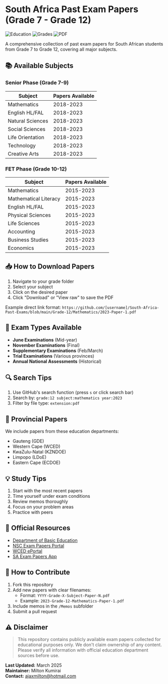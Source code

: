 # South Africa Past Exam Papers (Grade 7 - Grade 12)

![Education](https://img.shields.io/badge/Education-South%20Africa-blue) 
![Grades](https://img.shields.io/badge/Grades-7%E2%80%9312-brightgreen) 
![PDF](https://img.shields.io/badge/Format-PDF-orange)

A comprehensive collection of past exam papers for South African students from Grade 7 to Grade 12, covering all major subjects.


## 📚 Available Subjects

### Senior Phase (Grade 7-9)
| Subject | Papers Available |
|---------|-----------------|
| Mathematics | 2018-2023 |
| English HL/FAL | 2018-2023 |
| Natural Sciences | 2018-2023 |
| Social Sciences | 2018-2023 |
| Life Orientation | 2018-2023 |
| Technology | 2018-2023 |
| Creative Arts | 2018-2023 |

### FET Phase (Grade 10-12)
| Subject | Papers Available |
|---------|-----------------|
| Mathematics | 2015-2023 |
| Mathematical Literacy | 2015-2023 |
| English HL/FAL | 2015-2023 |
| Physical Sciences | 2015-2023 |
| Life Sciences | 2015-2023 |
| Accounting | 2015-2023 |
| Business Studies | 2015-2023 |
| Economics | 2015-2023 |

## 📥 How to Download Papers

1. Navigate to your grade folder
2. Select your subject
3. Click on the desired paper
4. Click "Download" or "View raw" to save the PDF

Example direct link format:
`https://github.com/[username]/South-Africa-Past-Exams/blob/main/Grade-12/Mathematics/2023-Paper-1.pdf`

## 📅 Exam Types Available

- **June Examinations** (Mid-year)
- **November Examinations** (Final)
- **Supplementary Examinations** (Feb/March)
- **Trial Examinations** (Various provinces)
- **Annual National Assessments** (Historical)

## 🔍 Search Tips

1. Use GitHub's search function (press `s` or click search bar)
2. Search by: `grade:12 subject:mathematics year:2023`
3. Filter by file type: `extension:pdf`

## 🏫 Provincial Papers

We include papers from these education departments:

- Gauteng (GDE)
- Western Cape (WCED)
- KwaZulu-Natal (KZNDOE)
- Limpopo (LDoE)
- Eastern Cape (ECDOE)

## 💡 Study Tips

1. Start with the most recent papers
2. Time yourself under exam conditions
3. Review memos thoroughly
4. Focus on your problem areas
5. Practice with peers

## 🔗 Official Resources

- [Department of Basic Education](https://www.education.gov.za)
- [NSC Exam Papers Portal](https://www.education.gov.za/Curriculum/NationalSeniorCertificate(NSC)Examinations.aspx)
- [WCED ePortal](https://wcedeportal.co.za/)
- [SA Exam Papers App](https://www.saexampapers.co.za)

## 🤝 How to Contribute

1. Fork this repository
2. Add new papers with clear filenames:
   - Format: `YYYY-Grade-X-Subject-Paper-N.pdf`
   - Example: `2023-Grade-12-Mathematics-Paper-1.pdf`
3. Include memos in the `/Memos` subfolder
4. Submit a pull request

## ⚠️ Disclaimer

> This repository contains publicly available exam papers collected for educational purposes only. We don't claim ownership of any content. Please verify all information with official education department sources before use.


**Last Updated:** March 2025  
**Maintainer:** Milton Kumirai  
**Contact:** ajaxmilton@hotmail.com